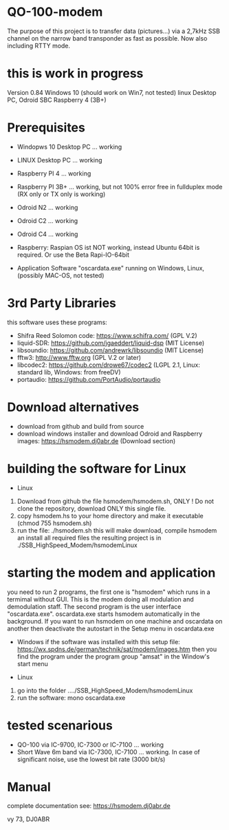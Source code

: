 # QO-100-modem
The purpose of this project is to transfer data (pictures...) via a 2,7kHz SSB channel on the narrow band transponder as fast as possible.
Now also including RTTY mode.

# this is work in progress
Version 0.84
Windows 10 (should work on Win7, not tested)
linux Desktop PC, 
Odroid SBC
Raspberry 4 (3B+)

# Prerequisites
* Windopws 10 Desktop PC ... working
* LINUX Desktop PC ... working
* Raspberry PI 4 ... working
* Raspberry PI 3B+ ... working, but not 100% error free in fullduplex mode (RX only or TX only is working)
* Odroid N2 ... working
* Odroid C2 ... working
* Odroid C4 ... working

* Raspberry: Raspian OS ist NOT working, instead Ubuntu 64bit is required. Or use the Beta Rapi-IO-64bit

* Application Software "oscardata.exe" running on Windows, Linux, (possibly MAC-OS, not tested)

# 3rd Party Libraries
this software uses these programs:
* Shifra Reed Solomon code: https://www.schifra.com/ (GPL V.2)
* liquid-SDR: https://github.com/jgaeddert/liquid-dsp (MIT License)
* libsoundio: https://github.com/andrewrk/libsoundio (MIT License)
* fftw3: http://www.fftw.org (GPL V.2 or later)
* libcodec2: https://github.com/drowe67/codec2 (LGPL 2.1, Linux: standard lib, Windows: from freeDV)
* portaudio: https://github.com/PortAudio/portaudio

# Download alternatives
* download from github and build from source
* download windows installer and download Odroid and Raspberry images:
https://hsmodem.dj0abr.de (Download section)


# building the software for Linux
* Linux
1. Download from github the file hsmodem/hsmodem.sh, ONLY ! Do not clone the repository, download ONLY this single file.
2. copy hsmodem.hs to your home directory and make it executable (chmod 755 hsmodem.sh)
3. run the file:  ./hsmodem.sh
this will make download, compile hsmodem an install all required files
the resulting project is in ./SSB_HighSpeed_Modem/hsmodemLinux

# starting the modem and application

you need to run 2 programs, the first one is "hsmodem" which runs in a termimal without GUI. This is the modem doing all modulation and demodulation staff.
The second program is the user interface "oscardata.exe".
oscardata.exe starts hsmodem automatically in the background. If you want to run hsmodem on one machine and oscardata on another then deactivate the autostart in the Setup menu in oscardata.exe

* Windows
if the software was installed with this setup file: 
https://wx.spdns.de/german/technik/sat/modem/images.htm
then you find the program under the program group "amsat" in the Window's start menu

* Linux
1. go into the folder ..../SSB_HighSpeed_Modem/hsmodemLinux
2. run the software:  mono  oscardata.exe

# tested scenarious

* QO-100 via IC-9700, IC-7300 or IC-7100 ... working
* Short Wave 6m band via IC-7300, IC-7100 ... working. In case of significant noise, use the lowest bit rate (3000 bit/s)

# Manual

complete documentation see:
https://hsmodem.dj0abr.de

vy 73, DJ0ABR

